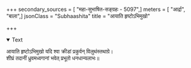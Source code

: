 +++
secondary_sources = [ "महा-सुभाषित-सङ्ग्रहः - 5097",]
meters = [ "आर्द्रा", "बाला",]
jsonClass = "Subhaashita"
title = "आयाति हृष्टोऽभिमुखो"

+++

<details open><summary>Text</summary>

आयाति हृष्टोऽभिमुखो यदि श्वा क्रीडां प्रकुर्वन् विलुथंस्तथाग्रे।  
शीघ्रं तदानीं ध्रुवमध्वगानां भवेत् प्रभूतो धनधान्यलाभः॥
</details>
